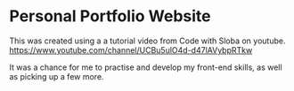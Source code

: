 # Personal Portfolio Website
This was created using a a tutorial video from Code with Sloba on youtube. 
https://www.youtube.com/channel/UCBu5ulO4d-d47lAVybpRTkw

It was a chance for me to practise and develop my front-end skills, as well as picking up a few more.

